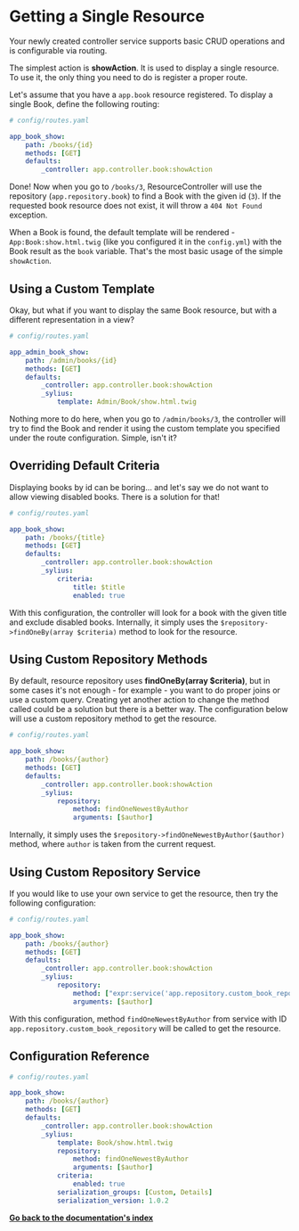 # Getting a Single Resource

Your newly created controller service supports basic CRUD operations and is configurable via routing.

The simplest action is **showAction**. It is used to display a single resource. To use it, the only thing you need to do is register a proper route.

Let's assume that you have a ``app.book`` resource registered. To display a single Book, define the following routing:

```yaml
# config/routes.yaml

app_book_show:
    path: /books/{id}
    methods: [GET]
    defaults:
        _controller: app.controller.book:showAction
```
Done! Now when you go to ``/books/3``, ResourceController will use the repository (``app.repository.book``) to find a Book with the given id (``3``).
If the requested book resource does not exist, it will throw a ``404 Not Found`` exception.

When a Book is found, the default template will be rendered - ``App:Book:show.html.twig`` (like you configured it in the ``config.yml``)
with the Book result as the ``book`` variable. That's the most basic usage of the simple ``showAction``.

## Using a Custom Template

Okay, but what if you want to display the same Book resource, but with a different representation in a view?

```yaml
# config/routes.yaml

app_admin_book_show:
    path: /admin/books/{id}
    methods: [GET]
    defaults:
        _controller: app.controller.book:showAction
        _sylius:
            template: Admin/Book/show.html.twig
```
Nothing more to do here, when you go to ``/admin/books/3``, the controller will try to find the Book and render
it using the custom template you specified under the route configuration. Simple, isn't it?

## Overriding Default Criteria

Displaying books by id can be boring... and let's say we do not want to allow viewing disabled books. There is a solution for that!

```yaml
# config/routes.yaml

app_book_show:
    path: /books/{title}
    methods: [GET]
    defaults:
        _controller: app.controller.book:showAction
        _sylius:
            criteria:
                title: $title
                enabled: true
```
With this configuration, the controller will look for a book with the given title and exclude disabled books.
Internally, it simply uses the ``$repository->findOneBy(array $criteria)`` method to look for the resource.

## Using Custom Repository Methods

By default, resource repository uses **findOneBy(array $criteria)**, but in some cases it's not enough - for example - you want to do proper joins or use a custom query.
Creating yet another action to change the method called could be a solution but there is a better way. The configuration below will use a custom repository method to get the resource.

```yaml
# config/routes.yaml

app_book_show:
    path: /books/{author}
    methods: [GET]
    defaults:
        _controller: app.controller.book:showAction
        _sylius:
            repository:
                method: findOneNewestByAuthor
                arguments: [$author]
```
Internally, it simply uses the ``$repository->findOneNewestByAuthor($author)`` method, where ``author`` is taken from the current request.

## Using Custom Repository Service

If you would like to use your own service to get the resource, then try the following configuration:

```yaml
# config/routes.yaml

app_book_show:
    path: /books/{author}
    methods: [GET]
    defaults:
        _controller: app.controller.book:showAction
        _sylius:
            repository:
                method: ["expr:service('app.repository.custom_book_repository')", "findOneNewestByAuthor"]
                arguments: [$author]
```

With this configuration, method ``findOneNewestByAuthor`` from service with ID ``app.repository.custom_book_repository`` will be called to get the resource.

## Configuration Reference

```yaml
# config/routes.yaml

app_book_show:
    path: /books/{author}
    methods: [GET]
    defaults:
        _controller: app.controller.book:showAction
        _sylius:
            template: Book/show.html.twig
            repository:
                method: findOneNewestByAuthor
                arguments: [$author]
            criteria:
                enabled: true
            serialization_groups: [Custom, Details]
            serialization_version: 1.0.2
```

**[Go back to the documentation's index](index.md)**

